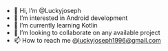- 👋 Hi, I’m @Luckyjoseph
- 👀 I’m interested in Android development
- 🌱 I’m currently learning Kotlin
- 💞️ I’m looking to collaborate on any available project
- 📫 How to reach me @luckyjoseph1996@gmail.com

<!---
Luckyjoseph/Luckyjoseph is a ✨ special ✨ repository because its `README.md` (this file) appears on your GitHub profile.
You can click the Preview link to take a look at your changes.
--->
